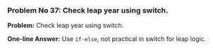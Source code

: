 ### Problem No 37: Check leap year using switch.

**Problem:**
Check leap year using switch.

**One-line Answer:**
Use `if-else`, not practical in switch for leap logic.
